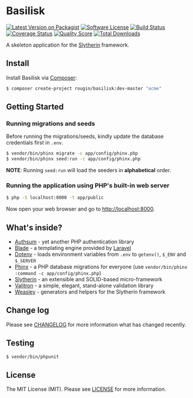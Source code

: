 # Basilisk

[![Latest Version on Packagist][ico-version]][link-packagist]
[![Software License][ico-license]][link-license]
[![Build Status][ico-travis]][link-travis]
[![Coverage Status][ico-scrutinizer]][link-scrutinizer]
[![Quality Score][ico-code-quality]][link-code-quality]
[![Total Downloads][ico-downloads]][link-downloads]

A skeleton application for the [Slytherin](https://rougin.github.io/slytherin/) framework.

## Install

Install Basilisk via [Composer](https://getcomposer.org):

``` bash
$ composer create-project rougin/basilisk:dev-master "acme"
```

## Getting Started

### Running migrations and seeds 

Before running the migrations/seeds, kindly update the database credentials first in `.env`.

``` bash
$ vendor/bin/phinx migrate -c app/config/phinx.php
$ vendor/bin/phinx seed:run -c app/config/phinx.php
```

**NOTE**: Running `seed:run` will load the seeders in **alphabetical** order.

### Running the application using PHP's built-in web server

``` bash
$ php -S localhost:8000 -t app/public
```

Now open your web browser and go to [http://localhost:8000](http://localhost:8000).

## What's inside?

* [Authsum](https://github.com/rougin/authsum) - yet another PHP authentication library
* [Blade](https://laravel.com/docs/5.5/blade) - a templating engine provided by [Laravel](https://laravel.com/)
* [Dotenv](https://github.com/vlucas/phpdotenv) - loads environment variables from `.env` to `getenv()`, `$_ENV` and `$_SERVER`
* [Phinx](https://phinx.org/) - a PHP database migrations for everyone (use `vendor/bin/phinx :command -c app/config/phinx.php`)
* [Slytherin](https://rougin.github.io/slytherin/) - an extensible and SOLID-based micro-framework
* [Valitron](https://github.com/vlucas/valitron) - a simple, elegant, stand-alone validation library
* [Weasley](https://github.com/rougin/weasley) - generators and helpers for the Slytherin framework

## Change log

Please see [CHANGELOG][link-changelog] for more information what has changed recently.

## Testing

``` bash
$ vendor/bin/phpunit
```

## License

The MIT License (MIT). Please see [LICENSE][link-license] for more information.

[ico-version]: https://img.shields.io/packagist/v/rougin/basilisk.svg?style=flat-square
[ico-license]: https://img.shields.io/badge/license-MIT-brightgreen.svg?style=flat-square
[ico-travis]: https://img.shields.io/travis/rougin/basilisk/master.svg?style=flat-square
[ico-scrutinizer]: https://img.shields.io/scrutinizer/coverage/g/rougin/basilisk.svg?style=flat-square
[ico-code-quality]: https://img.shields.io/scrutinizer/g/rougin/basilisk.svg?style=flat-square
[ico-downloads]: https://img.shields.io/packagist/dt/rougin/basilisk.svg?style=flat-square

[link-author]: https://rougin.github.io
[link-changelog]: https://github.com/rougin/basilisk/blob/master/CHANGELOG.md
[link-code-quality]: https://scrutinizer-ci.com/g/rougin/basilisk
[link-contributors]: https://github.com/rougin/basilisk/contributors
[link-downloads]: https://packagist.org/packages/rougin/basilisk
[link-license]: https://github.com/rougin/basilisk/blob/master/LICENSE.md
[link-packagist]: https://packagist.org/packages/rougin/basilisk
[link-scrutinizer]: https://scrutinizer-ci.com/g/rougin/basilisk/code-structure
[link-travis]: https://travis-ci.org/rougin/basilisk